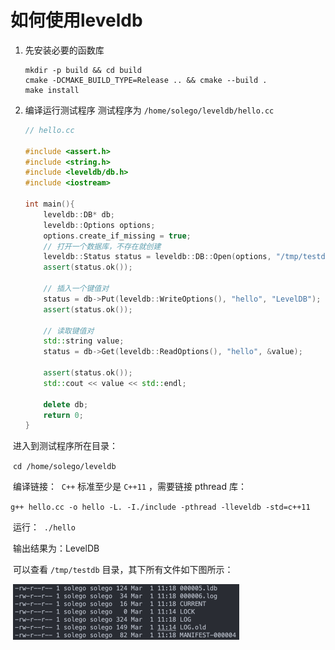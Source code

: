 # 如何使用leveldb

1. 先安装必要的函数库

    ```shell
    mkdir -p build && cd build
    cmake -DCMAKE_BUILD_TYPE=Release .. && cmake --build .
    make install
    ```

2. 编译运行测试程序
    测试程序为 `/home/solego/leveldb/hello.cc`

    ```cpp
    // hello.cc
    
    #include <assert.h>
    #include <string.h>
    #include <leveldb/db.h>
    #include <iostream>
    
    int main(){
        leveldb::DB* db;
        leveldb::Options options;
        options.create_if_missing = true;
        // 打开一个数据库，不存在就创建
        leveldb::Status status = leveldb::DB::Open(options, "/tmp/testdb", &db);
        assert(status.ok());
    
        // 插入一个键值对
        status = db->Put(leveldb::WriteOptions(), "hello", "LevelDB");
        assert(status.ok());
    
        // 读取键值对
        std::string value;
        status = db->Get(leveldb::ReadOptions(), "hello", &value);
    
        assert(status.ok());
        std::cout << value << std::endl;
    
        delete db;
        return 0;
    }
    ```


​    进入到测试程序所在目录：

​    `cd /home/solego/leveldb`

​    编译链接：
​        `C++` 标准至少是 `C++11` ，需要链接 pthread 库：

​        `g++ hello.cc -o hello -L. -I./include -pthread -lleveldb -std=c++11`

​    运行：
​	    `./hello`

​		输出结果为：LevelDB

​		可以查看 `/tmp/testdb` 目录，其下所有文件如下图所示：

​		<img src="testdb_dir.png" style="zoom:50%;" />
